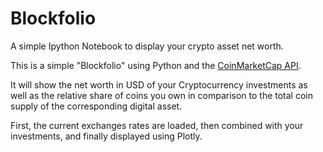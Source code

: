 # Blockfolio

A simple Ipython Notebook to display your crypto asset net worth.

This is a simple "Blockfolio" using Python and the [CoinMarketCap API](https://coinmarketcap.com/api/).

It will show the net worth in USD of your Cryptocurrency investments as well as the relative share
of coins you own in comparison to the total coin supply of the corresponding digital asset.

First, the current exchanges rates are loaded, then combined with your investments,
and finally displayed using Plotly.

